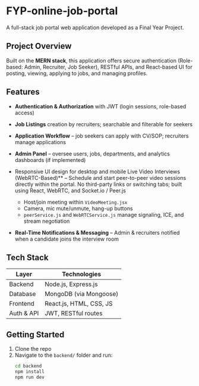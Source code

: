 # FYP‑online‑job‑portal

A full-stack job portal web application developed as a Final Year Project.

## Project Overview
Built on the **MERN stack**, this application offers secure authentication (Role-based: Admin, Recruiter, Job Seeker), RESTful APIs, and React-based UI for posting, viewing, applying to jobs, and managing profiles.

## Features
- **Authentication & Authorization** with JWT (login sessions, role-based access)
- **Job Listings** creation by recruiters; searchable and filterable for seekers
- **Application Workflow** – job seekers can apply with CV/SOP; recruiters manage applications
- **Admin Panel** – oversee users, jobs, departments, and analytics dashboards (if implemented)
- Responsive UI design for desktop and mobile
Live Video Interviews (WebRTC-Based)** – Schedule and start peer-to-peer video sessions directly within the portal. No third-party links or switching tabs; built using React, WebRTC, and Socket.io / Peer.js  
  - Host/join meeting within `VideoMeeting.jsx`  
  - Camera, mic mute/unmute, hang-up buttons  
  - `peerService.js` and `WebRTCService.js` manage signaling, ICE, and stream negotiation

- **Real-Time Notifications & Messaging** – Admin & recruiters notified when a candidate joins the interview room

## Tech Stack
| Layer     | Technologies              |
|-----------|--------------------------|
| Backend   | Node.js, Express.js       |
| Database  | MongoDB (via Mongoose)    |
| Frontend  | React.js, HTML, CSS, JS   |
| Auth & API| JWT, RESTful routes       |

## Getting Started
1. Clone the repo  
2. Navigate to the `backend/` folder and run:
   ```bash
   cd backend
   npm install
   npm run dev
